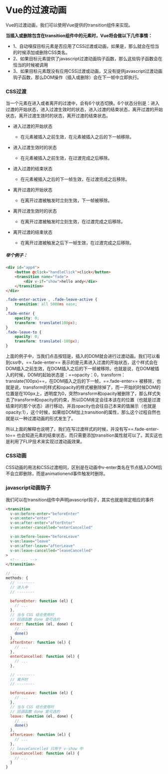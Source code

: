 # Vue的过渡动画
Vue的过渡动画，我们可以使用Vue提供的transition组件来实现。

**当插入或删除包含在transition组件中的元素时，Vue将会做以下几件事情：**

- 1、自动嗅探目标元素是否应用了CSS过渡或动画，如果是，那么就会在恰当的时候添加或删除CSS类名。
- 2、如果目标元素提供了javascript过渡动画钩子函数，那么这些钩子函数会在恰当的时候被调用
- 3、如果目标元素既没有应用CSS过渡或动画，又没有提供javascript过渡动画钩子函数，那么DOM操作（插入或删除）会在下一帧中立即执行。

### CSS过渡
当一个元素在进入或者离开的过渡中，会有6个状态切换。6个状态分别是：进入过渡的开始状态，进入过渡生效时的状态，进入过渡的结束状态，离开过渡的开始状态，离开过渡生效时的状态，离开过渡的结束状态。

- 进入过渡的开始状态
  - 在元素被插入之前生效，在元素被插入之后的下一帧移除。

- 进入过渡生效时的状态
  - 在元素被插入之前生效，在过渡完成之后移除。

- 进入过渡的结束状态
  - 在元素被插入之后的下一帧生效，在过渡完成之后移除。

- 离开过渡的开始状态
  - 在离开过渡被触发时立刻生效，下一帧被移除。

- 离开过渡生效时的状态
  - 在离开过渡被触发时立刻生效，在过渡完成之后移除。

- 离开过渡的结束状态
  - 在离开过渡被触发之后下一帧生效，在过渡完成之后移除。

##### 举个例子：

```html
<div id="app4">
    <button @click="handleClick">click</button>
    <transition name="fade">
        <div v-if="show">hello andy</div>
    </transition>
</div>
```

```css
.fade-enter-active , .fade-leave-active {
    transition: all 5000ms ease;
}
.fade-enter {
    opacity: 0;
    transform: translate(100px);
}
.fade-leave-to {
    opacity: 0;
    transform: translate(-100px);
}
```

上面的例子中，当我们点击按钮是，插入的DOM就会进行过渡动画。我们可以看到css中，==.fade-enter== 表示的是元素进入过渡的开始状态，这个样式会在DOM插入之前生效，在DOM插入之后的下一帧被移除。也就是说，在DOM被插入的时候，DOM的起始状态是：==opacity：0，transform：translate(100px)==，在DOM插入之后的下一帧，==.fade-enter== 被移除，也就是说，transform的样式和opacity的样式被删除掉了，而一开始的时候DOM的位置是在100px上，透明度为0，突然transform和opacity被删除了，那么样式失去了transform和opacity的约束，所以DOM肯定会往本该在的位置（也就是过渡结束时的那个状态）进行移动，并且opacity也会往自己本来的值展示（也就是opacity:1），这个时候，如果给DOM加上transition的属性，那么这个过程自然也就是以一种过渡动画的形式发生了。

所以上面的解释也说明了，我们在写过渡样式的时候，并没有写==.fade-enter-to== 也会知道元素的结束状态，而只需要添加transition属性就可以了。其实这也是利用了FLIP技术来实现过渡动画效果。

### CSS动画
CSS动画的用法和CSS过渡相同，区别是在动画中v-enter类名在节点插入DOM后不会立即删除，而是animationend事件触发时删除。

### javascript动画钩子

我们可以在transition组件中声明javascript钩子，其实也就是绑定相应的事件
```html
<transition
  v-on:before-enter="beforeEnter"
  v-on:enter="enter"
  v-on:after-enter="afterEnter"
  v-on:enter-cancelled="enterCancelled"

  v-on:before-leave="beforeLeave"
  v-on:leave="leave"
  v-on:after-leave="afterLeave"
  v-on:leave-cancelled="leaveCancelled"
>
  <!-- ... -->
</transition>
```

```javascript
// ...
methods: {
  // --------
  // 进入中
  // --------

  beforeEnter: function (el) {
    // ...
  },
  // 当与 CSS 结合使用时
  // 回调函数 done 是可选的
  enter: function (el, done) {
    // ...
    done()
  },
  afterEnter: function (el) {
    // ...
  },
  enterCancelled: function (el) {
    // ...
  },

  // --------
  // 离开时
  // --------

  beforeLeave: function (el) {
    // ...
  },
  // 当与 CSS 结合使用时
  // 回调函数 done 是可选的
  leave: function (el, done) {
    // ...
    done()
  },
  afterLeave: function (el) {
    // ...
  },
  // leaveCancelled 只用于 v-show 中
  leaveCancelled: function (el) {
    // ...
  }
}
```